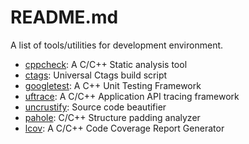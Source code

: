 # README.md

A list of tools/utilities for development environment.

* [cppcheck](https://github.com/danmar/cppcheck): A C/C++ Static analysis tool
* [ctags](https://github.com/universal-ctags/ctags): Universal Ctags build script
* [googletest](https://github.com/google/googletest): A C++ Unit Testing Framework
* [uftrace](https://github.com/namhyung/uftrace): A C/C++ Application API tracing framework
* [uncrustify](https://github.com/uncrustify/uncrustify): Source code beautifier
* [pahole](https://git.kernel.org/pub/scm/devel/pahole/pahole.git): C/C++ Structure
  padding analyzer
* [lcov](https://github.com/linux-test-project/lcov.git): A C/C++ Code Coverage
  Report Generator
